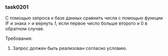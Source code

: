 
### task0201

С помощью запроса к базе данных сравнить числа с помощью функции IF и знака &gt; и вернуть 1,
если первое число больше второго и 0 в обратном случае.


Требования:
1.	Запрос должен быть реализован согласно условию.


